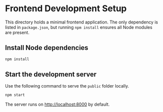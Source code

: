 # Frontend Development Setup

This directory holds a minimal frontend application. The only dependency is listed in `package.json`, but running `npm install` ensures all Node modules are present.

## Install Node dependencies

```bash
npm install
```

## Start the development server

Use the following command to serve the `public` folder locally.

```bash
npm start
```

The server runs on [http://localhost:8000](http://localhost:8000) by default.
